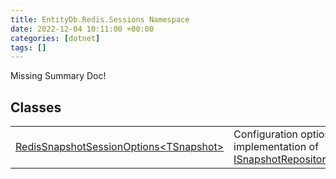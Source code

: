 ```yaml
---
title: EntityDb.Redis.Sessions Namespace
date: 2022-12-04 10:11:00 +00:00
categories: [dotnet]
tags: []
---
```


Missing Summary Doc!
## Classes
<table><tr><td><!--/posts/dotnet-entitydb-redis-sessions-redissnapshotsessionoptions`1--><a href='#'>RedisSnapshotSessionOptions&lt;TSnapshot&gt;</a></td><td>
Configuration options for the Redis implementation of <!--/posts/dotnet-entitydb-abstractions-snapshots-isnapshotrepository`1--><a href='#'>ISnapshotRepository&lt;TSnapshot&gt;</a>.
</td></tr></table>
